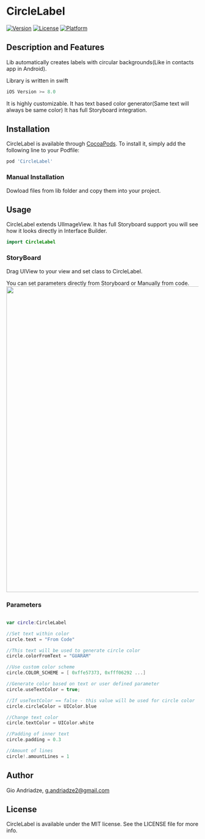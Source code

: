 # CircleLabel

[![Version](https://img.shields.io/cocoapods/v/CircleLabel.svg?style=flat)](http://cocoapods.org/pods/CircleLabel)
[![License](https://img.shields.io/cocoapods/l/CircleLabel.svg?style=flat)](http://cocoapods.org/pods/CircleLabel)
[![Platform](https://img.shields.io/cocoapods/p/CircleLabel.svg?style=flat)](http://cocoapods.org/pods/CircleLabel)

## Description and Features

Lib automatically creates labels with circular backgrounds(Like in contacts app in Android).

Library is written in swift
```swift
iOS Version >= 8.0
```

It is highly customizable.
It has text based color generator(Same text will always be same color)
It has full Storyboard integration.

## Installation

CircleLabel is available through [CocoaPods](http://cocoapods.org).
To install it, simply add the following line to your Podfile:

```ruby
pod 'CircleLabel'
```

### Manual Installation

Dowload files from lib folder and copy them into your project.


## Usage

CircleLabel extends UIImageView. It has full Storyboard support you will see how it looks directly in Interface Builder.


```swift
import CircleLabel
```

### StoryBoard
Drag UIView to your view and set class to CircleLabel.

You can set parameters directly from Storyboard or Manually from code.
<img src="https://i.imgur.com/bLpKgz4.png" width="800">



### Parameters
```swift

var circle:CircleLabel

//Set text within color
circle.text = "From Code"

//This text will be used to generate circle color
circle.colorFromText = "GUARAM"

//Use custom color scheme
circle.COLOR_SCHEME = [ 0xffe57373, 0xfff06292 ...]

//Generate color based on text or user defined parameter
circle.useTextColor = true;

//If useTextColor == false - this value will be used for circle color
circle.circleColor = UIColor.blue

//Change text color
circle.textColor = UIColor.white

//Padding of inner text
circle.padding = 0.3

//Amount of lines
circle!.amountLines = 1

```


## Author

Gio Andriadze, g.andriadze2@gmail.com

## License

CircleLabel is available under the MIT license. See the LICENSE file for more info.
